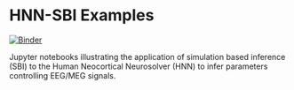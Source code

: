 # HNN-SBI Examples
[![Binder](https://mybinder.org/badge_logo.svg)](https://mybinder.org/v2/gh/ntolley/hnn_sbi_examples/HEAD)

Jupyter notebooks illustrating the application of simulation based inference (SBI) to the Human Neocortical Neurosolver (HNN) to infer parameters controlling EEG/MEG signals.
